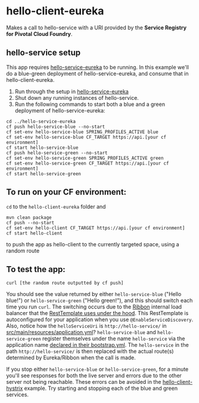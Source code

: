 # hello-client-eureka
Makes a call to hello-service with a URI provided by the **Service Registry for Pivotal Cloud Foundry**.

## hello-service setup
This app requires [hello-service-eureka](https://github.com/willtran-/spring-cloud-demo/tree/master/hello-service-eureka) to be running. In this example we'll do a blue-green deployment of hello-service-eureka, and consume that in hello-client-eureka.

1. Run through the setup in [hello-service-eureka](https://github.com/willtran-/spring-cloud-demo/tree/master/hello-service-eureka)
1. Shut down any running instances of hello-service.
1. Run the following commands to start both a blue and a green deployment of hello-service-eureka:

  ```
cd ../hello-service-eureka
cf push hello-service-blue --no-start
cf set-env hello-service-blue SPRING_PROFILES_ACTIVE blue
cf set-env hello-service-blue CF_TARGET https://api.[your cf environment]
cf start hello-service-blue
cf push hello-service-green --no-start
cf set-env hello-service-green SPRING_PROFILES_ACTIVE green
cf set-env hello-service-green CF_TARGET https://api.[your cf environment]
cf start hello-service-green
  ```

## To run on your CF environment:
```cd``` to the ```hello-client-eureka``` folder and
``` 
mvn clean package
cf push --no-start
cf set-env hello-client CF_TARGET https://api.[your cf environment]
cf start hello-client
```
to push the app as hello-client to the currently targeted space, using a random route

## To test the app:
``` curl [the random route outputted by cf push] ```

You should see the value returned by either ```hello-service-blue``` ("Hello blue!") or ```hello-service-green``` ("Hello green!"), and this should switch each time you run ```curl```. The switching occurs due to the [Ribbon](https://github.com/Netflix/ribbon) internal load balancer that the [RestTemplate uses under the hood](https://github.com/willtran-/spring-cloud-demo/blob/b2cbefeb8bdcf7edf6b21b36aff9c96c4365cedd/hello-client-eureka/src/main/java/demo/HelloClientEureka.java#L36-L41). This RestTemplate is autoconfigured for your application when you use ```@EnableServiceDiscovery```. Also, notice how the ```helloServiceUri``` is ```http://hello-service/``` in [src/main/resources/application.yml](src/main/resources/application.yml)? ```hello-service-blue``` and ```hello-service-green``` register themselves under the name ```hello-service``` via the application name [declared in their bootstrap.yml](https://github.com/willtran-/spring-cloud-demo/blob/b2cbefeb8bdcf7edf6b21b36aff9c96c4365cedd/hello-service-eureka/src/main/resources/bootstrap.yml#L3). The ```hello-service``` in the path ```http://hello-service/``` is then replaced with the actual route(s) determined by Eureka/Ribbon when the call is made. 

If you stop either  ```hello-service-blue``` or ```hello-service-green```, for a minute you'll see responses for both the live server and errors due to the other server not being reachable. These errors can be avoided in the [hello-client-hystrix](https://github.com/willtran-/spring-cloud-demo/tree/master/hello-client-hystrix) example. Try starting and stopping each of the blue and green services. 
